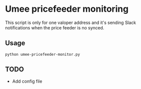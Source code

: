 # Umee pricefeeder monitoring

This script is only for one valoper address and it's sending Slack notifications when the price feeder is no synced.

## Usage

`python umee-pricefeeder-monitor.py`

## TODO

- Add config file
